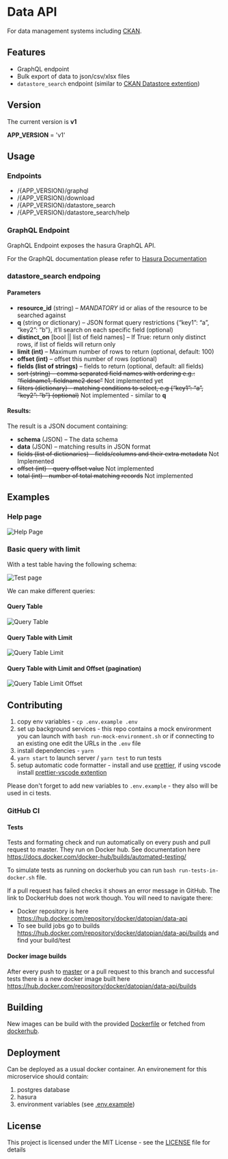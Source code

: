 # Data API

For data management systems including [CKAN](https://ckan.org/).

## Features

- GraphQL endpoint
- Bulk export of data to json/csv/xlsx files
- `datastore_search` endpoint (similar to [CKAN Datastore extention](https://docs.ckan.org/en/latest/maintaining/datastore.html))

## Version

The current version is **v1**

**APP_VERSION** = 'v1'

## Usage

### Endpoints

- /{APP_VERSION}/graphql
- /{APP_VERSION}/download
- /{APP_VERSION}/datastore_search
- /{APP_VERSION}/datastore_search/help

### GraphQL Endpoint

GraphQL Endpoint exposes the hasura GraphQL API.

For the GraphQL documentation please refer to [Hasura Documentation](https://hasura.io/docs/1.0/graphql/core/index.html)

### datastore_search endpoing

#### Parameters

- **resource_id** (string) – _MANDATORY_ id or alias of the resource to be searched against
- **q** (string or dictionary) – JSON format query restrictions {“key1”: “a”, “key2”: “b”}, it’ll search on each specific field (optional)
- **distinct_on** [bool || list of field names] – If True: return only distinct rows, if list of fields will return only
- **limit (int)** – Maximum number of rows to return (optional, default: 100)
- **offset (int)** – offset this number of rows (optional)
- **fields (list of strings)** – fields to return (optional, default: all fields)
- ~~sort (string) – comma separated field names with ordering e.g.: “fieldname1, fieldname2 desc”~~ Not implemented yet
- ~~filters (dictionary) – matching conditions to select, e.g {“key1”: “a”, “key2”: “b”} (optional)~~ Not implemented - similar to **q**

#### Results:

The result is a JSON document containing:

- **schema** (JSON) – The data schema
- **data** (JSON) – matching results in JSON format
- ~~fields (list of dictionaries) – fields/columns and their extra metadata~~ Not Implemented
- ~~offset (int) – query offset value~~ Not implemented
- ~~total (int) – number of total matching records~~ Not implemented

## Examples

### Help page

![Help Page](documentation/help-screen.png)

### Basic query with limit

With a test table having the following schema:

![Test page](documentation/test-table-schema.png)

We can make different queries:

#### Query Table

![Query Table](documentation/query-table.png)

#### Query Table with Limit

![Query Table Limit](documentation/query-table-limit.png)

#### Query Table with Limit and Offset (pagination)

![Query Table Limit Offset](documentation/query-table-limit-offset.png)

## Contributing

1. copy env variables - `cp .env.example .env`
2. set up background services - this repo contains a mock environment you can launch with `bash run-mock-environment.sh` or if connecting to an existing one edit the URLs in the `.env` file
3. install dependencies - `yarn`
4. `yarn start` to launch server / `yarn test` to run tests
5. setup automatic code formatter - install and use [prettier](https://prettier.io/docs/en/install.html), if using vscode install [prettier-vscode extention](https://marketplace.visualstudio.com/items?itemName=esbenp.prettier-vscode)

Please don't forget to add new variables to `.env.example` - they also will be used in ci tests.

### GitHub CI

#### Tests

Tests and formating check and run automatically on every push and pull request to master. They run on Docker hub. See documentation here https://docs.docker.com/docker-hub/builds/automated-testing/

To simulate tests as running on dockerhub you can run `bash run-tests-in-docker.sh` file.

If a pull request has failed checks it shows an error message in GitHub. The link to DockerHub does not work though.
You will need to navigate there:

- Docker repository is here https://hub.docker.com/repository/docker/datopian/data-api
- To see build jobs go to builds https://hub.docker.com/repository/docker/datopian/data-api/builds and find your build/test

#### Docker image builds

After every push to [master](https://github.com/datopian/data-api/tree/master) or a pull request to this branch and successful tests there is a new docker image built here https://hub.docker.com/repository/docker/datopian/data-api/builds

## Building

New images can be build with the provided [Dockerfile](./Dockerfile) or fetched from [dockerhub](https://hub.docker.com/repository/docker/datopian/data-api).

## Deployment

Can be deployed as a usual docker container. An environement for this microservice should contain:

1. postgres database
2. hasura
3. environment variables (see [.env.example](/.env.example))

## License

This project is licensed under the MIT License - see the [LICENSE](License) file for details

